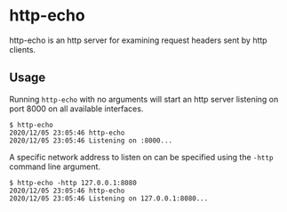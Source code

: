 # http-echo
http-echo is an http server for examining request headers sent by http clients.

## Usage

Running `http-echo` with no arguments will start an http server listening on port 8000 on all available interfaces.

```text
$ http-echo
2020/12/05 23:05:46 http-echo
2020/12/05 23:05:46 Listening on :8000...
```

A specific network address to listen on can be specified using the `-http` command line argument.
```text
$ http-echo -http 127.0.0.1:8080
2020/12/05 23:05:46 http-echo
2020/12/05 23:05:46 Listening on 127.0.0.1:8080...
```
